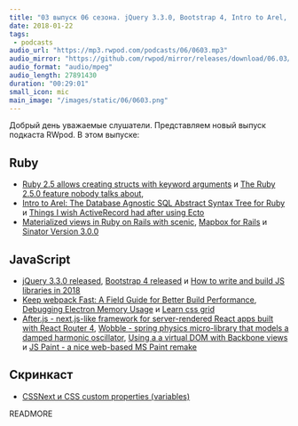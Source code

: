 ```yaml
---
title: "03 выпуск 06 сезона. jQuery 3.3.0, Bootstrap 4, Intro to Arel, Mapbox for Rails, Keep webpack fast, After.js, Wobble, JS Paint и прочее"
date: 2018-01-22
tags:
 - podcasts
audio_url: "https://mp3.rwpod.com/podcasts/06/0603.mp3"
audio_mirror: "https://github.com/rwpod/mirror/releases/download/06.03/0603.mp3"
audio_format: "audio/mpeg"
audio_length: 27891430
duration: "00:29:01"
small_icon: mic
main_image: "/images/static/06/0603.png"
---
```


Добрый день уважаемые слушатели. Представляем новый выпуск подкаста RWpod. В этом выпуске:

## Ruby

 - [Ruby 2.5 allows creating structs with keyword arguments](http://blog.bigbinary.com/2018/01/16/ruby-2-5-allows-creating-structs-with-keyword-arguments.html) и [The Ruby 2.5.0 feature nobody talks about](https://medium.com/@coorasse/the-ruby-2-5-0-feature-nobody-talks-about-38e6c4585fdd),
 - [Intro to Arel: The Database Agnostic SQL Abstract Syntax Tree for Ruby](https://www.ironin.it/blog/intro-to-arel-the-database-agnostic-sql.html) и [Things I wish ActiveRecord had after using Ecto](https://infinum.co/the-capsized-eight/things-i-wish-active-record-had-after-using-ecto)
 - [Materialized views in Ruby on Rails with scenic](https://ideamotive.co/blog/materialized-views-ruby-rails-scenic/), [Mapbox for Rails](https://github.com/nbulaj/mapbox-gl-rails) и [Sinator Version 3.0.0](https://www.railsmine.net/2018/01/sinator-3.html)

## JavaScript

 - [jQuery 3.3.0 released](http://blog.jquery.com/2018/01/19/jquery-3-3-0-a-fragrant-bouquet-of-deprecations-and-is-that-a-new-feature/), [Bootstrap 4 released](http://blog.getbootstrap.com/2018/01/18/bootstrap-4/) и [How to write and build JS libraries in 2018](https://medium.com/@kelin2025/so-you-wanna-use-es6-modules-714f48b3a953)
 - [Keep webpack Fast: A Field Guide for Better Build Performance](https://slack.engineering/keep-webpack-fast-a-field-guide-for-better-build-performance-f56a5995e8f1), [Debugging Electron Memory Usage](http://seenaburns.com/debugging-electron-memory-usage/) и [Learn css grid](https://cssgrid.io/)
 - [After.js - next.js-like framework for server-rendered React apps built with React Router 4](https://github.com/jaredpalmer/after.js), [Wobble - spring physics micro-library that models a damped harmonic oscillator](https://github.com/skevy/wobble), [Using a a virtual DOM with Backbone views](https://opkode.com/blog/backbone-vdomview/) и [JS Paint - a nice web-based MS Paint remake](https://github.com/1j01/jspaint)

## Скринкаст

 - [CSSNext и CSS custom properties (variables)](https://www.youtube.com/watch?v=fPmH0ismB-4)

READMORE
